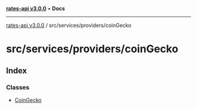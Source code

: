 [**rates-api v3.0.0**](../../../../README.md) • **Docs**

***

[rates-api v3.0.0](../../../../modules.md) / src/services/providers/coinGecko

# src/services/providers/coinGecko

## Index

### Classes

- [CoinGecko](classes/CoinGecko.md)
